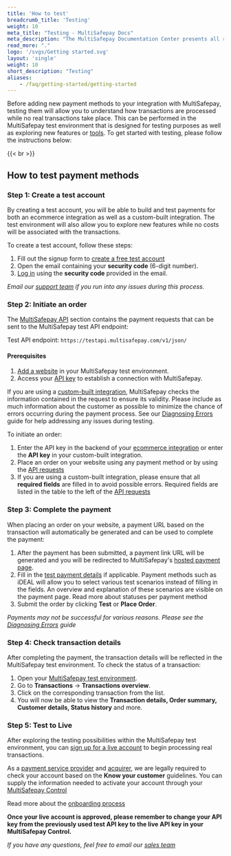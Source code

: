 ```yaml
---
title: 'How to test'
breadcrumb_title: 'Testing'
weight: 10
meta_title: "Testing - MultiSafepay Docs"
meta_description: "The MultiSafepay Documentation Center presents all relevant information about our Plugins and API. You can also find support pages for Payment Methods, Tools and General Questions as well as the contact details of our Support and Integration Teams."
read_more: "."
logo: '/svgs/Getting started.svg'
layout: 'single'
weight: 10
short_description: "Testing"
aliases:
    - /faq/getting-started/getting-started
---
```


Before adding new payment methods to your integration with MultiSafepay, testing them will allow you to understand how transactions are processed while no real transactions take place. This can be performed in the MultiSafepay test environment that is designed for testing purposes as well as exploring new features or [tools](/tools/). To get started with testing, please follow the instructions below:

{{< br >}}

## How to test payment methods

### Step 1: Create a test account

By creating a test account, you will be able to build and test payments for both an ecommerce integration as well as a custom-built integration. The test environment will also allow you to explore new features while no costs will be associated with the transactions.

To create a test account, follow these steps:

1. Fill out the signup form to [create a free test account](https://testmerchant.multisafepay.com/signup)
2. Open the email containing your **security code** (6-digit number).
3. [Log in](https://testmerchant.multisafepay.com) using the **security code** provided in the email.

_Email our [support team](mailto:support@multisafepay.com) if you run into any issues during this process._

### Step 2: Initiate an order

The [MultiSafepay API](/api/) section contains the payment requests that can be sent to the MultiSafepay test API endpoint:

Test API endpoint: `https://testapi.multisafepay.com/v1/json/`

#### Prerequisites

1. [Add a website](/tools/multisafepay-control/add-website/#add-your-website-to-multisafepay-control) in your MultiSafepay test environment.
2. Access your [API key](/tools/multisafepay-control/add-website/#accessing-your-api-key) to establish a connection with MultiSafepay.

If you are using a [custom-built integration](/guides/getting-started/#custom-built-integrations), MultiSafepay checks the information contained in the request to ensure its validity. Please include as much information about the customer as possible to minimize the chance of errors occurring during the payment process. See our [Diagnosing Errors](/faq/errors-explained/diagnosing-errors/) guide for help addressing any issues during testing.

To initiate an order:

1. Enter the API key in the backend of your [ecommerce integration](/integrations/) or enter the **API key** in your custom-built integration.
2. Place an order on your website using any payment method or by using the [API requests](/api/#payment-methods)
3. If you are using a custom-built integration, please ensure that all **required fields** are filled in to avoid possible errors. Required fields are listed in the table to the left of the [API requests](/api/#payment-methods)


### Step 3: Complete the payment

When placing an order on your website, a payment URL based on the transaction will automatically be generated and can be used to complete the payment:

1. After the payment has been submitted, a payment link URL will be generated and you will be redirected to MultiSafepay's [hosted payment page](/tools/payment-pages/).
2. Fill in the [test payment details](/faq/getting-started/test-payment-details/) if applicable. Payment methods such as iDEAL will allow you to select various test scenarios instead of filling in the fields. An overview and explanation of these scenarios are visible on the payment page. Read more about statuses per payment method
3. Submit the order by clicking **Test** or **Place Order**.

_Payments may not be successful for various reasons. Please see the [Diagnosing Errors](/faq/errors-explained/diagnosing-errors/) guide_

### Step 4: Check transaction details

After completing the payment, the transaction details will be reflected in the MultiSafepay test environment. To check the status of a transaction:

1. Open your [MultiSafepay test environment](https://testmerchant.multisafepay.com/).
2. Go to **Transactions** → **Transactions overview**.
3. Click on the corresponding transaction from the list.
4. You will now be able to view the **Transaction details, Order summary, Customer details, Status history** and more.

### Step 5: Test to Live

After exploring the testing possibilities within the MultiSafepay test environment, you can [sign up for a live account](https://merchant.multisafepay.com/signup) to begin processing real transactions.

As a [payment service provider](/faq/general/glossary/#payment-service-provider-psp[) and [acquirer](/faq/general/glossary/#acquirer), we are legally required to check your account based on the **Know your customer** guidelines. You can supply the information needed to activate your account through your [MultiSafepay Control](https://merchant.multisafepay.com/) 

Read more about the [onboarding process](/faq/getting-started/onboarding/) 

**Once your live account is approved, please remember to change your API key from the previously used test API key to the live API key in your MultiSafepay Control.**

_If you have any questions, feel free to email our [sales team](mailto:sales@multisafepay.com)_

